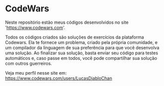 # CodeWars
Neste repositório estão meus códigos desenvolvidos no site 'https://www.codewars.com'. 

Todos os códigos criados são soluções de exercícios da plataforma Codewars. Ela te fornece um problema, criado
pela própria comunidade, e um compilador da linguagem de sua preferência para que você desenvolva uma solução. 
Ao finalizar sua solução, basta enviar seu código para testes automáticos e, caso passe em todos, você pode 
compartilhar sua solução com outros guerreiros.

Veja meu perfil nesse site em: https://www.codewars.com/users/LucasDiabloChan 

